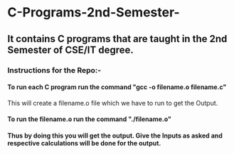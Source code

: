 # C-Programs-2nd-Semester-
## It contains C programs that are taught in the 2nd Semester of CSE/IT degree. 
### Instructions for the Repo:-
#### To run each C program run the command "gcc -o filename.o filename.c"
<p> This will create a filename.o file which we have to run to get the Output.</p>
<h4> To run the filename.o run the command "./filename.o" <h4>
<p> Thus by doing this you will get the output. Give the Inputs as asked and respective calculations will be done for the output. </p>

